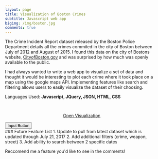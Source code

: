 ```yaml
---
layout: page
title: Visualization of Boston Crimes
subtitle: Javascript web app
bigimg: /img/boston.jpg
comments: true
---
```

 
 The Crime Incident Report dataset released by the Boston Police Department details all the crimes commited in the city of Boston between July of 2012 and August of 2015. 
 I found this data on the city of Bostons website, <a href="https://data.cityofboston.gov/">CityofBoston.gov</a> and was surprised by how much was openly available to the public.
 
 I had always wanted to write a web app to visualize a set of data and thought it would be interesting to plot each crime where it took place on a map using the google maps API. 
 Implementing features like search and filtering allows users to easily visualize the dataset of their choosing. 
 
 Languages Used: **Javascript, JQuery, JSON, HTML, CSS**
 
 <br />
 <p align="center"><a href="/viz.html">Open Visualization</a></p>

 <input type="button" class="btn btn-info" value="Input Button" onclick="location.href = '/viz.html';">
 
<br />
### Future Feature List
1. Update to pull from latest dataset which is updated through July 21, 2017
2. Add additional filters (crime, weapon, street)
3. Add ability to search between 2 specific dates
 
Reccomend me a feature you'd like to see in the comments!
 
 